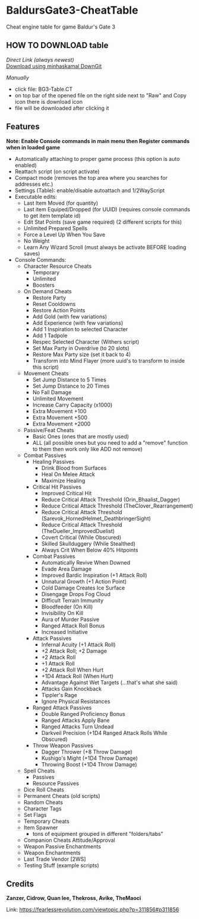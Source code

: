 # BaldursGate3-CheatTable
Cheat engine table for game Baldur's Gate 3
  
## HOW TO DOWNLOAD table
  
_Direct Link (always newest)_  
[Download using minhaskamal DownGit](https://minhaskamal.github.io/DownGit/#/home?url=https://github.com/themaoci/BaldursGate3-CheatTable/blob/main/BG3-Table.CT)
  
_Manually_
- click file: BG3-Table.CT
- on top bar of the opened file on the right side next to "Raw" and Copy icon there is download icon
- file will be downloaded after clicking it
  
## Features
  
**Note: Enable Console commands in main menu then Register commands when in loaded game**  
  
- Automatically attaching to proper game process (this option is auto enabled)
- Reattach script (on script activate)
- Compact mode (removes the top area where you searches for addresses etc.)
- Settings (Table): enable/disable autoattach and 1/2WayScript 
- Executable edits:
  - Last Item Moved (for quantity)
  - Last item Equiped/Dropped (for UUID) (requires console commands to get item template id)
  - Edit Stat Points (save game required) (2 different scripts for this)
  - Unlimited Prepared Spells
  - Force a Level Up When You Save
  - No Weight
  - Learn Any Wizard Scroll (must always be activate BEFORE loading saves)
- Console Commands: 
  - Character Resource Cheats
    - Temporary
	- Unlimited
	- Boosters
  - On Demand Cheats
    - Restore Party
	- Reset Cooldowns
	- Restore Action Points
	- Add Gold (with few variations)
	- Add Experience (with few variations)
	- Add 1 Inspiration to selected Character
	- Add 1 Tadpole
	- Respec Selected Character (Withers script)
	- Set Max Party in Overdrive (to 20 slots)
	- Restore Max Party size (set it back to 4)
	- Transform into Mind Flayer (more uuid's to transform to inside this script)
  - Movement Cheats
    - Set Jump Distance to 5 Times
	- Set Jump Distance to 20 Times
	- No Fall Damage
	- Unlimited Movement
	- Increase Carry Capacity (x1000)
	- Extra Movement +100
	- Extra Movement +500
	- Extra Movement +2000
  - Passive/Feat Cheats
    - Basic Ones (ones that are mostly used)
	- ALL (all possible ones but you need to add a "remove" function to them then work only like ADD not remove)
  - Combat Passives
    - Healing Passives
	  - Drink Blood from Surfaces
	  - Heal On Melee Attack
	  - Maximize Healing
	- Critical Hit Passives
	  - Improved Critical Hit
	  - Reduce Critical Attack Threshold (Orin_Bhaalist_Dagger)
	  - Reduce Critical Attack Threshold (TheClover_Rearrangement)
	  - Reduce Critical Attack Threshold (Sarevok_HornedHelmet_DeathbringerSight)
	  - Reduce Critical Attack Threshold (TheDueller_ImprovedDuelist)
	  - Covert Critical (While Obscured)
	  - Skilled Skullduggery (While Stealthed)
	  - Always Crit When Below 40% Hitpoints
	- Combat Passives
	  - Automatically Revive When Downed
	  - Evade Area Damage
	  - Improved Bardic Inspiration (+1 Attack Roll)
	  - Unnatural Growth (+1 Action Point)
	  - Cold Damage Creates Ice Surface
	  - Disengage Drops Fog Cloud
	  - Difficult Terrain Immunity
	  - Bloodfeeder (On Kill)
	  - Invisibility On Kill
	  - Aura of Murder Passive
	  - Ranged Attack Roll Bonus
	  - Increased Initiative
	- Attack Passives
	  - Infernal Acuity (+1 Attack Roll)
	  - +2 Attack Roll; +2 Damage
	  - +2 Attack Roll
	  - +1 Attack Roll
	  - +2 Attack Roll When Hurt
	  - +1D4 Attack Roll (When Hurt)
	  - Advantage Against Wet Targets (...that's what she said)
	  - Attacks Gain Knockback
	  - Tippler's Rage
	  - Ignore Physical Resistances
	- Ranged Attack Passives
	  - Double Ranged Proficiency Bonus
	  - Ranged Attacks Apply Bane
	  - Ranged Attacks Turn Undead
	  - Darkveil Precision (+1D4 Ranged Attack Rolls While Obscured)
	- Throw Weapon Passives
	  - Dagger Thrower (+8 Throw Damage)
	  - Kushigo's Might (+1D4 Throw Damage)
	  - Throwing Boost (+1D4 Throw Damage)
  - Spell Cheats
    - Passives
	- Resource Passives
  - Dice Roll Cheats
  - Permanent Cheats (old scripts)
  - Random Cheats
  - Character Tags
  - Set Flags
  - Temporary Cheats
  - Item Spawner
    - tons of equipment grouped in different "folders/tabs"
  - Companion Cheats Attitude/Approval
  - Weapon Passive Enchantments
  - Weapon Enchantments
  - Last Trade Vendor [2WS]
  - Testing Stuff (example scripts) 
  
  
## Credits
**Zanzer, Cidrow, Quan lee, Thekross, Avike, TheMaoci**
  
Link: https://fearlessrevolution.com/viewtopic.php?p=311856#p311856